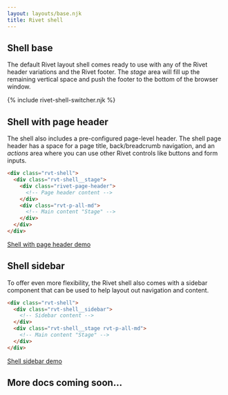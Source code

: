 ```yaml
---
layout: layouts/base.njk
title: Rivet shell
---
```

## Shell base
The default Rivet layout shell comes ready to use with any of the Rivet header variations and the Rivet footer. The _stage_ area will fill up the remaining vertical space and push the footer to the bottom of the browser window.

{% include rivet-shell-switcher.njk %}

## Shell with page header
The shell also includes a pre-configured page-level header. The shell page header has a space for a page title, back/breadcrumb navigation, and an _actions_ area where you can use other Rivet controls like buttons and form inputs.

```html
<div class="rvt-shell">
  <div class="rvt-shell__stage">
    <div class="rivet-page-header">
      <!-- Page header content -->
    </div>
    <div class="rvt-p-all-md">
      <!-- Main content "Stage" -->
    </div>
  </div>
</div>
```

[Shell with page header demo](./rivet-shell-page-header-only)

## Shell sidebar
To offer even more flexibility, the Rivet shell also comes with a sidebar component that can be used to help layout out navigation and content.

```html
<div class="rvt-shell">
  <div class="rvt-shell__sidebar">
    <!-- Sidebar content -->
  </div>
  <div class="rvt-shell__stage rvt-p-all-md">
    <!-- Main content "Stage" -->
  </div>
</div>
```

[Shell sidebar demo](./rivet-shell-sidebar)

## More docs coming soon...